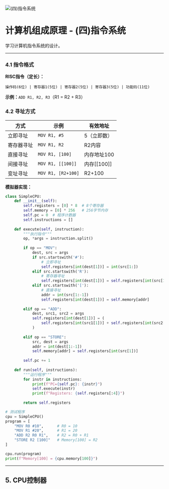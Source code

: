 ![(四)指令系统](https://via.placeholder.com/800x200?text=Instruction+Set)

# 计算机组成原理 - (四)指令系统

学习计算机指令系统的设计。

---


### 4.1 指令格式

**RISC指令（定长）：**

```
操作码(6位) | 寄存器1(5位) | 寄存器2(5位) | 寄存器3(5位) | 功能码(11位)
```

**示例：**`ADD R1, R2, R3`（R1 = R2 + R3）

### 4.2 寻址方式

| 方式 | 示例 | 有效地址 |
|------|------|----------|
| 立即寻址 | `MOV R1, #5` | 5（立即数） |
| 寄存器寻址 | `MOV R1, R2` | R2内容 |
| 直接寻址 | `MOV R1, [100]` | 内存地址100 |
| 间接寻址 | `MOV R1, [[100]]` | 内存[[100]] |
| 变址寻址 | `MOV R1, [R2+100]` | R2+100 |

**模拟器实现：**

```python
class SimpleCPU:
    def __init__(self):
        self.registers = [0] * 8  # 8个寄存器
        self.memory = [0] * 256   # 256字节内存
        self.pc = 0  # 程序计数器
        self.instructions = []
    
    def execute(self, instruction):
        """执行指令"""
        op, *args = instruction.split()
        
        if op == "MOV":
            dest, src = args
            if src.startswith('#'):
                # 立即寻址
                self.registers[int(dest[1])] = int(src[1:])
            elif src.startswith('R'):
                # 寄存器寻址
                self.registers[int(dest[1])] = self.registers[int(src[1])]
            elif src.startswith('['):
                # 直接寻址
                addr = int(src[1:-1])
                self.registers[int(dest[1])] = self.memory[addr]
        
        elif op == "ADD":
            dest, src1, src2 = args
            self.registers[int(dest[1])] = (
                self.registers[int(src1[1])] + self.registers[int(src2[1])]
            )
        
        elif op == "STORE":
            src, dest = args
            addr = int(dest[1:-1])
            self.memory[addr] = self.registers[int(src[1])]
        
        self.pc += 1
    
    def run(self, instructions):
        """运行程序"""
        for instr in instructions:
            print(f"PC={self.pc}: {instr}")
            self.execute(instr)
            print(f"Registers: {self.registers[:4]}")
        
        return self.registers

# 测试程序
cpu = SimpleCPU()
program = [
    "MOV R0 #10",      # R0 = 10
    "MOV R1 #20",      # R1 = 20
    "ADD R2 R0 R1",    # R2 = R0 + R1
    "STORE R2 [100]"   # Memory[100] = R2
]

cpu.run(program)
print(f"Memory[100] = {cpu.memory[100]}")
```

---

## 5. CPU控制器